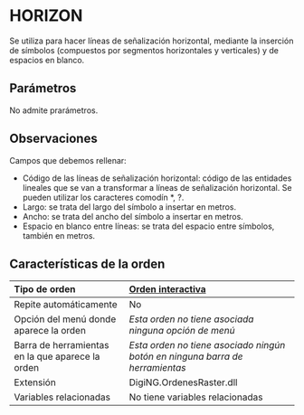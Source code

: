 # HORIZON

Se utiliza para hacer líneas de señalización horizontal, mediante la inserción de símbolos \(compuestos por segmentos horizontales y verticales\) y de espacios en blanco.

## Parámetros

No admite prarámetros.

## Observaciones

Campos que debemos rellenar:

* Código de las líneas de señalización horizontal: código de las entidades lineales que se van a transformar a líneas de señalización horizontal. Se pueden utilizar los caracteres comodín \*, ?.
* Largo: se trata del largo del símbolo a insertar en metros.
* Ancho: se trata del ancho del símbolo a insertar en metros.
* Espacio en blanco entre líneas: se trata del espacio entre símbolos, también en metros.

## Características de la orden

| Tipo de orden | [Orden interactiva](horizon.md) |
| :--- | :--- |
| Repite automáticamente | No |
| Opción del menú donde aparece la orden | _Esta orden no tiene asociada ninguna opción de menú_ |
| Barra de herramientas en la que aparece la orden | _Esta orden no tiene asociado ningún botón en ninguna barra de herramientas_ |
| Extensión | DigiNG.OrdenesRaster.dll |
| Variables relacionadas | No tiene variables relacionadas |

